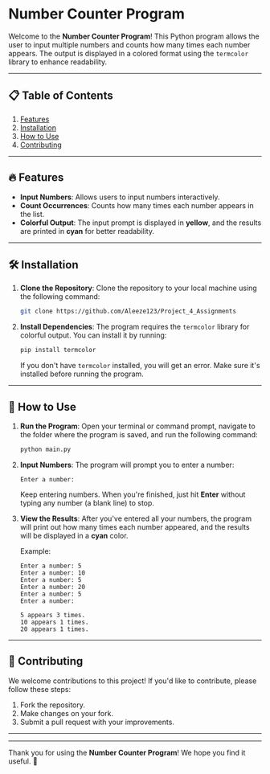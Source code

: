 # Number Counter Program

Welcome to the **Number Counter Program**! This Python program allows the user to input multiple numbers and counts how many times each number appears. The output is displayed in a colored format using the `termcolor` library to enhance readability.

---

## 📋 Table of Contents
1. [Features](#features)
2. [Installation](#installation)
3. [How to Use](#how-to-use)
4. [Contributing](#contributing)

---

## 🔥 Features
- **Input Numbers**: Allows users to input numbers interactively.
- **Count Occurrences**: Counts how many times each number appears in the list.
- **Colorful Output**: The input prompt is displayed in **yellow**, and the results are printed in **cyan** for better readability.

---

## 🛠️ Installation

1. **Clone the Repository**:
    Clone the repository to your local machine using the following command:

    ```bash
    git clone https://github.com/Aleeze123/Project_4_Assignments
    ```

2. **Install Dependencies**:
    The program requires the `termcolor` library for colorful output. You can install it by running:

    ```bash
    pip install termcolor
    ```

    If you don't have `termcolor` installed, you will get an error. Make sure it's installed before running the program.

---

## 🚀 How to Use

1. **Run the Program**:
    Open your terminal or command prompt, navigate to the folder where the program is saved, and run the following command:

    ```bash
    python main.py
    ```

2. **Input Numbers**:
    The program will prompt you to enter a number:

    ```plaintext
    Enter a number:
    ```

    Keep entering numbers. When you're finished, just hit **Enter** without typing any number (a blank line) to stop.

3. **View the Results**:
    After you've entered all your numbers, the program will print out how many times each number appeared, and the results will be displayed in a **cyan** color.

    Example:

    ```plaintext
    Enter a number: 5
    Enter a number: 10
    Enter a number: 5
    Enter a number: 20
    Enter a number: 5
    Enter a number: 

    5 appears 3 times.
    10 appears 1 times.
    20 appears 1 times.
    ```

---

## 🤝 Contributing

We welcome contributions to this project! If you'd like to contribute, please follow these steps:

1. Fork the repository.
2. Make changes on your fork.
3. Submit a pull request with your improvements.

---


---

Thank you for using the **Number Counter Program**! We hope you find it useful. 🎉
